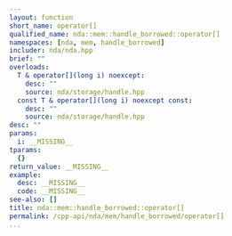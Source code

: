 ```yaml
---
layout: function
short_name: operator[]
qualified_name: nda::mem::handle_borrowed::operator[]
namespaces: [nda, mem, handle_borrowed]
includer: nda/nda.hpp
brief: ""
overloads:
  T & operator[](long i) noexcept:
    desc: ""
    source: nda/storage/handle.hpp
  const T & operator[](long i) noexcept const:
    desc: ""
    source: nda/storage/handle.hpp
desc: ""
params:
  i: __MISSING__
tparams:
  {}
return_value: __MISSING__
example:
  desc: __MISSING__
  code: __MISSING__
see-also: []
title: nda::mem::handle_borrowed::operator[]
permalink: /cpp-api/nda/mem/handle_borrowed/operator[]
...
```


